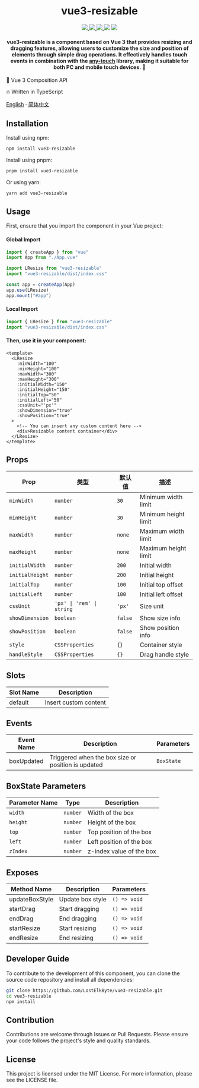 <div align="center">
  <h1>vue3-resizable</h1>
</div>

<p align="center">
  <a href="https://www.npmjs.com/package/vue3-resizable">
    <img src="https://img.shields.io/npm/v/vue3-resizable?color=blue" />
  </a>
  <a href="https://github.com/LostElkByte/vue3-resizable/issues">
    <img src="https://img.shields.io/github/issues/LostElkByte/vue3-resizable" />
  </a>
  <a href="https://www.npmjs.com/package/vue3-resizable">
    <img src="https://img.shields.io/npm/dt/vue3-resizable" />
  </a>
  <img src="https://img.shields.io/bundlejs/size/vue3-resizable" />
  <a href="http://opensource.org/licenses/MIT">
    <img src="https://img.shields.io/npm/l/vue3-resizable" />
  </a>
</p>

<div align="center">
  <h4>
     vue3-resizable is a component based on Vue 3 that provides resizing and dragging features, allowing users to customize the size and position of elements through simple drag operations. It effectively handles touch events in combination with the <a href="https://github.com/any86/any-touch">any-touch</a> library, making it suitable for both PC and mobile touch devices. 🚀
  </h4>
  </h4>
</div>

🐳 Vue 3 Composition API

🔥 Written in TypeScript

[English](README.md) · [简体中文](README.ZH.md)

## Installation

Install using npm:

```bash
npm install vue3-resizable
```

Install using pnpm:

```bash
pnpm install vue3-resizable
```

Or using yarn:

```bash
yarn add vue3-resizable
```

## Usage

First, ensure that you import the component in your Vue project:

#### Global Import

```javascript
import { createApp } from "vue"
import App from "./App.vue"

import LResize from "vue3-resizable"
import "vue3-resizable/dist/index.css"

const app = createApp(App)
app.use(LResize)
app.mount("#app")
```

#### Local Import

```javascript
import { LResize } from "vue3-resizable"
import "vue3-resizable/dist/index.css"
```

#### Then, use it in your component:

```vue
<template>
  <LResize
    :minWidth="100"
    :minHeight="100"
    :maxWidth="300"
    :maxHeight="300"
    :initialWidth="150"
    :initialHeight="150"
    :initialTop="50"
    :initialLeft="50"
    :cssUnit="'px'"
    :showDimension="true"
    :showPosition="true"
  >
    <!-- You can insert any custom content here -->
    <div>Resizable content container</div>
  </LResize>
</template>
```

## Props

| Prop            | 类型                      | 默认值  | 描述                 |
| --------------- | ------------------------- | ------- | -------------------- |
| `minWidth`      | `number`                  | `30`    | Minimum width limit  |
| `minHeight`     | `number`                  | `30`    | Minimum height limit |
| `maxWidth`      | `number`                  | `none`  | Maximum width limit  |
| `maxHeight`     | `number`                  | `none`  | Maximum height limit |
| `initialWidth`  | `number`                  | `200`   | Initial width        |
| `initialHeight` | `number`                  | `200`   | Initial height       |
| `initialTop`    | `number`                  | `100`   | Initial top offset   |
| `initialLeft`   | `number`                  | `100`   | Initial left offset  |
| `cssUnit`       | `'px' \| 'rem' \| string` | `'px'`  | Size unit            |
| `showDimension` | `boolean`                 | `false` | Show size info       |
| `showPosition`  | `boolean`                 | `false` | Show position info   |
| `style`         | `CSSProperties`           | `{}`    | Container style      |
| `handleStyle`   | `CSSProperties`           | `{}`    | Drag handle style    |

## Slots

| Slot Name | Description           |
| --------- | --------------------- |
| default   | Insert custom content |

## Events

| Event Name | Description                                        | Parameters |
| ---------- | -------------------------------------------------- | ---------- |
| boxUpdated | Triggered when the box size or position is updated | `BoxState` |

## BoxState Parameters

| Parameter Name | Type     | Description              |
| -------------- | -------- | ------------------------ |
| `width`        | `number` | Width of the box         |
| `height`       | `number` | Height of the box        |
| `top`          | `number` | Top position of the box  |
| `left`         | `number` | Left position of the box |
| `zIndex`       | `number` | z-index value of the box |

## Exposes

| Method Name    | Description      | Parameters   |
| -------------- | ---------------- | ------------ |
| updateBoxStyle | Update box style | `() => void` |
| startDrag      | Start dragging   | `() => void` |
| endDrag        | End dragging     | `() => void` |
| startResize    | Start resizing   | `() => void` |
| endResize      | End resizing     | `() => void` |

## Developer Guide

To contribute to the development of this component, you can clone the source code repository and install all dependencies:

```bash
git clone https://github.com/LostElkByte/vue3-resizable.git
cd vue3-resizable
npm install
```

## Contribution

Contributions are welcome through Issues or Pull Requests. Please ensure your code follows the project's style and quality standards.

## License

This project is licensed under the MIT License. For more information, please see the LICENSE file.
